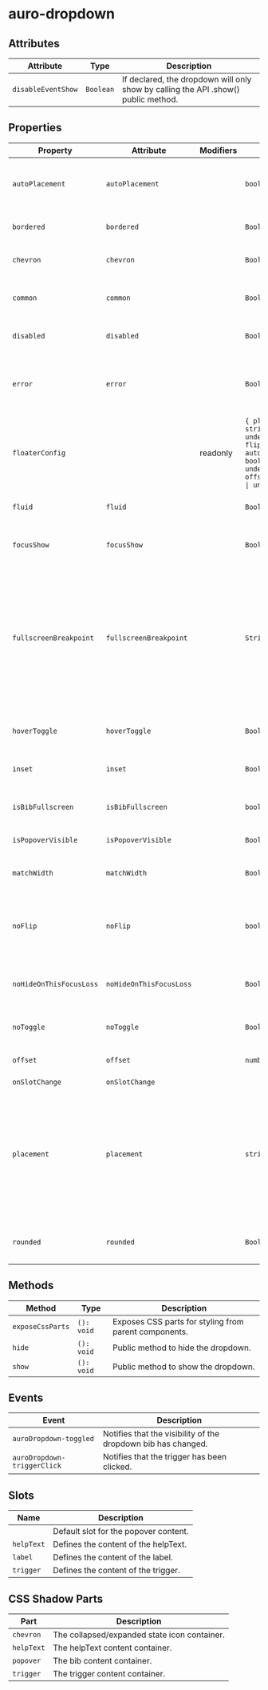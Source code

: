 # auro-dropdown

## Attributes

| Attribute          | Type        | Description                                      |
|--------------------|-------------|--------------------------------------------------|
| `disableEventShow` | ` Boolean ` | If declared, the dropdown will only show by calling the API .show() public method. |

## Properties

| Property                | Attribute               | Modifiers | Type                                             | Default | Description                                      |
|-------------------------|-------------------------|-----------|--------------------------------------------------|---------|--------------------------------------------------|
| `autoPlacement`         | `autoPlacement`         |           | `boolean`                                        |         | If declared, bib's position will be automatically calculated where to appear. |
| `bordered`              | `bordered`              |           | ` Boolean `                                      |         | If declared, applies a border around the trigger slot. |
| `chevron`               | `chevron`               |           | ` Boolean `                                      |         | If declared, the dropdown displays a chevron on the right. |
| `common`                | `common`                |           | ` Boolean `                                      |         | If declared, the dropdown will be styled with the common theme. |
| `disabled`              | `disabled`              |           | ` Boolean `                                      |         | If declared, the dropdown is not interactive.    |
| `error`                 | `error`                 |           | ` Boolean `                                      |         | If declared in combination with `bordered` property or `helpText` slot content, will apply red color to both. |
| `floaterConfig`         |                         | readonly  | `{ placement: string \| undefined; flip: boolean; autoPlacement: boolean \| undefined; offset: number \| undefined; }` |         |                                                  |
| `fluid`                 | `fluid`                 |           | `Boolean`                                        |         | Makes the trigger to be full width of its parent container. |
| `focusShow`             | `focusShow`             |           | ` Boolean `                                      |         | If declared, the bib will display when focus is applied to the trigger. |
| `fullscreenBreakpoint`  | `fullscreenBreakpoint`  |           | ` String `                                       |         | Defines the screen size breakpoint (`lg`, `md`, `sm`, or `xs`) at which the dropdown switches to fullscreen mode on mobile. When expanded, the dropdown will automatically display in fullscreen mode if the screen size is equal to or smaller than the selected breakpoint. |
| `hoverToggle`           | `hoverToggle`           |           | ` Boolean `                                      |         | If declared, the trigger will toggle the dropdown on mouseover/mouseout. |
| `inset`                 | `inset`                 |           | ` Boolean `                                      |         | If declared, will apply padding around trigger slot content. |
| `isBibFullscreen`       | `isBibFullscreen`       |           | `boolean`                                        | false   | If true, the dropdown bib is taking the fullscreen when it's open. |
| `isPopoverVisible`      | `isPopoverVisible`      |           | ` Boolean `                                      | false   | If true, the dropdown bib is displayed.          |
| `matchWidth`            | `matchWidth`            |           | ` Boolean `                                      | false   | If declared, the popover and trigger will be set to the same width. |
| `noFlip`                | `noFlip`                |           | `boolean`                                        |         | If declared, the bib will NOT flip to an alternate position<br />when there isn't enough space in the specified `placement`. |
| `noHideOnThisFocusLoss` | `noHideOnThisFocusLoss` |           | ` Boolean `                                      | false   | If declared, the dropdown will not hide when moving focus outside the element. |
| `noToggle`              | `noToggle`              |           | ` Boolean `                                      |         | If declared, the trigger will only show the dropdown bib. |
| `offset`                | `offset`                |           | `number`                                         |         | Gap between the trigger element and bib.         |
| `onSlotChange`          | `onSlotChange`          |           |                                                  |         |                                                  |
| `placement`             | `placement`             |           | `string`                                         |         | Position where the bib should appear relative to the trigger.<br />Accepted values:<br />"top" \| "right" \| "bottom" \| "left" \|<br />"bottom-start" \| "top-start" \| "top-end" \|<br />"right-start" \| "right-end" \| "bottom-end" \|<br />"left-start" \| "left-end" |
| `rounded`               | `rounded`               |           | ` Boolean `                                      |         | If declared, will apply border-radius to trigger and default slots. |

## Methods

| Method           | Type       | Description                                      |
|------------------|------------|--------------------------------------------------|
| `exposeCssParts` | `(): void` | Exposes CSS parts for styling from parent components. |
| `hide`           | `(): void` | Public method to hide the dropdown.              |
| `show`           | `(): void` | Public method to show the dropdown.              |

## Events

| Event                       | Description                                      |
|-----------------------------|--------------------------------------------------|
| `auroDropdown-toggled`      | Notifies that the visibility of the dropdown bib has changed. |
| `auroDropdown-triggerClick` | Notifies that the trigger has been clicked.      |

## Slots

| Name       | Description                           |
|------------|---------------------------------------|
|            | Default slot for the popover content. |
| `helpText` | Defines the content of the helpText.  |
| `label`    | Defines the content of the label.     |
| `trigger`  | Defines the content of the trigger.   |

## CSS Shadow Parts

| Part       | Description                                  |
|------------|----------------------------------------------|
| `chevron`  | The collapsed/expanded state icon container. |
| `helpText` | The helpText content container.              |
| `popover`  | The bib content container.                   |
| `trigger`  | The trigger content container.               |
